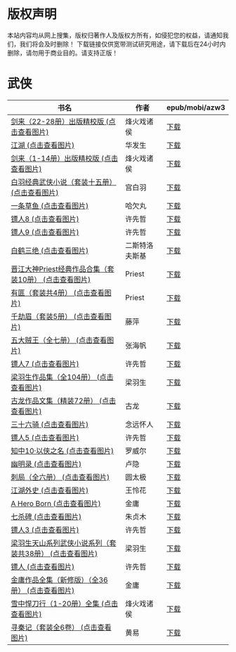 # 版权声明

本站内容均从网上搜集，版权归著作人及版权方所有，如侵犯您的权益，请通知我们，我们将会及时删除！ 下载链接仅供宽带测试研究用途，请下载后在24小时内删除，请勿用于商业目的。请支持正版！

# 武侠

| 书名 | 作者 | epub/mobi/azw3 |
| --- | --- | --- |
| [剑来（22-28册）出版精校版 (点击查看图片)](https://www.dushupai.com/attachment/2024/06/12/78d742324bbab1da.jpg) | 烽火戏诸侯 | [下载](https://url89.ctfile.com/f/31084289-1375498294-5c9904?p=8866) |
| [江湖 (点击查看图片)](https://www.dushupai.com/attachment/2024/06/12/24b4588f82b136dc.jpg) | 华发生 | [下载](https://url89.ctfile.com/f/31084289-1375499257-a4fc63?p=8866) |
| [剑来（1-14册）出版精校版 (点击查看图片)](https://www.dushupai.com/attachment/2024/06/11/bd2661f908b37d6c.jpg) | 烽火戏诸侯 | [下载](https://url89.ctfile.com/f/31084289-1375510003-9e4751?p=8866) |
| [白羽经典武侠小说（套装十五册） (点击查看图片)](https://www.dushupai.com/attachment/2024/06/11/4e4641478c183b8b.jpg) | 宫白羽 | [下载](https://url89.ctfile.com/f/31084289-1375513273-1d4daa?p=8866) |
| [一条草鱼 (点击查看图片)](https://www.dushupai.com/attachment/2024/06/10/1f9aedf3428d4331.jpg) | 哈欠丸 | [下载](https://url89.ctfile.com/f/31084289-1357002037-f32c42?p=8866) |
| [镖人8 (点击查看图片)](https://www.dushupai.com/attachment/2024/06/08/e456f7203347e884.jpg) | 许先哲 | [下载](https://url89.ctfile.com/f/31084289-1357048456-50027e?p=8866) |
| [镖人9 (点击查看图片)](https://www.dushupai.com/attachment/2024/06/08/f66599550c39ea1f.jpg) | 许先哲 | [下载](https://url89.ctfile.com/f/31084289-1357048429-dc3f88?p=8866) |
| [白鹤三绝 (点击查看图片)](https://www.dushupai.com/attachment/2024/06/08/5b6b0777d5e76e93.jpg) | 二斯特洛夫斯基 | [下载](https://url89.ctfile.com/f/31084289-1357048234-217c17?p=8866) |
| [晋江大神Priest经典作品合集（套装10册） (点击查看图片)](https://www.dushupai.com/attachment/2024/06/07/be51a6676d1fed48.jpg) | Priest | [下载](https://url89.ctfile.com/f/31084289-1357035787-47378b?p=8866) |
| [有匪（套装共4册） (点击查看图片)](https://www.dushupai.com/attachment/2024/06/07/9c1eef7474a46083.jpg) | Priest | [下载](https://url89.ctfile.com/f/31084289-1357035424-611fd0?p=8866) |
| [千劫眉（套装5册） (点击查看图片)](https://www.dushupai.com/attachment/2024/06/07/fab9ffba8063a448.jpg) | 藤萍 | [下载](https://url89.ctfile.com/f/31084289-1357034515-d69375?p=8866) |
| [五大贼王（全七册） (点击查看图片)](https://www.dushupai.com/attachment/2024/06/06/c79a1f20540de5e9.jpeg) | 张海帆 | [下载](https://url89.ctfile.com/f/31084289-1357033582-332d11?p=8866) |
| [镖人7 (点击查看图片)](https://www.dushupai.com/attachment/2024/06/06/4fc3ba6963557630.jpg) | 许先哲 | [下载](https://url89.ctfile.com/f/31084289-1357032982-676f27?p=8866) |
| [梁羽生作品集（全104册） (点击查看图片)](https://www.dushupai.com/attachment/2024/06/06/2816179e13a230c1.jpg) | 梁羽生 | [下载](https://url89.ctfile.com/f/31084289-1357031665-bac15f?p=8866) |
| [古龙作品文集（精装72册） (点击查看图片)](https://www.dushupai.com/attachment/2024/06/06/07d5fb0e0064ede9.jpg) | 古龙 | [下载](https://url89.ctfile.com/f/31084289-1357031251-1ca81d?p=8866) |
| [三十六骑 (点击查看图片)](https://www.dushupai.com/attachment/2024/06/05/8be93b89a8a59562.jpg) | 念远怀人 | [下载](https://url89.ctfile.com/f/31084289-1357028368-c78c0c?p=8866) |
| [镖人5 (点击查看图片)](https://www.dushupai.com/attachment/2024/06/05/f91f223084705db0.jpg) | 许先哲 | [下载](https://url89.ctfile.com/f/31084289-1357025581-ba94a5?p=8866) |
| [知中10·以侠之名 (点击查看图片)](https://www.dushupai.com/attachment/2024/06/05/4f4e31bb98db048f.jpg) | 罗威尔 | [下载](https://url89.ctfile.com/f/31084289-1357025200-8de2ab?p=8866) |
| [幽明录 (点击查看图片)](https://www.dushupai.com/attachment/2024/06/04/ef9d9bd79b6832d2.jpg) | 卢隐 | [下载](https://url89.ctfile.com/f/31084289-1357024369-db1a0a?p=8866) |
| [刺局（全六册） (点击查看图片)](https://www.dushupai.com/attachment/2024/06/04/f056b0a0959feeed.jpg) | 圆太极 | [下载](https://url89.ctfile.com/f/31084289-1357024114-fe0171?p=8866) |
| [江湖外史 (点击查看图片)](https://www.dushupai.com/attachment/2024/06/04/6a65222ef352f8bf.jpg) | 王怜花 | [下载](https://url89.ctfile.com/f/31084289-1357023484-659443?p=8866) |
| [A Hero Born (点击查看图片)](https://www.dushupai.com/attachment/2024/06/04/4a9efe4ad14bfb29.jpg) | 金庸 | [下载](https://url89.ctfile.com/f/31084289-1357023235-ad50ef?p=8866) |
| [七杀碑 (点击查看图片)](https://www.dushupai.com/attachment/2024/06/04/ebb9fd5f054f586a.jpg) | 朱贞木 | [下载](https://url89.ctfile.com/f/31084289-1357022245-87f674?p=8866) |
| [镖人3 (点击查看图片)](https://www.dushupai.com/attachment/2024/06/04/d845bd835a353808.jpg) | 许先哲 | [下载](https://url89.ctfile.com/f/31084289-1357022377-a26652?p=8866) |
| [梁羽生天山系列武侠小说系列（套装共38册） (点击查看图片)](https://www.dushupai.com/attachment/2024/06/04/46a8e26fb2b3da1f.jpg) | 梁羽生 | [下载](https://url89.ctfile.com/f/31084289-1357020217-7a53db?p=8866) |
| [镖人 (点击查看图片)](https://www.dushupai.com/attachment/2024/06/03/2c699d551ae8e60d.jpg) | 许先哲 | [下载](https://url89.ctfile.com/f/31084289-1357020004-6236a2?p=8866) |
| [金庸作品全集（新修版）（全36册） (点击查看图片)](https://www.dushupai.com/attachment/2024/06/03/9d2ec235b4a52745.jpg) | 金庸 | [下载](https://url89.ctfile.com/f/31084289-1357015666-836a9a?p=8866) |
| [雪中悍刀行（1-20册）全集 (点击查看图片)](https://www.dushupai.com/attachment/2024/06/02/84afaacdf3b062eb.jpg) | 烽火戏诸侯 | [下载](https://url89.ctfile.com/f/31084289-1357010569-63d2d4?p=8866) |
| [寻秦记（套装全6卷） (点击查看图片)](https://www.dushupai.com/attachment/2024/06/01/1eec4d592fde2a64.jpg) | 黄易 | [下载](https://url89.ctfile.com/f/31084289-1357006882-2ead58?p=8866) |
